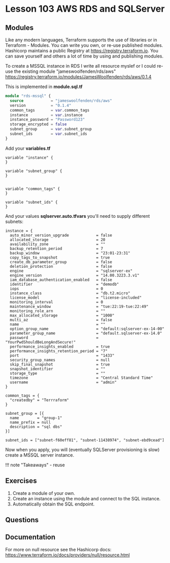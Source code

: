# Lesson 103 AWS RDS and SQLServer

## Modules

Like any modern languages, Terraform supports the use of libraries or in Terraform - Modules.
You can write you own, or re-use published modules. Hashicorp maintains a public Registry at <https://registry.terraform.io>.
You can save yourself and others a lot of time by using and publishing modules.

To create a MSSQL instance in RDS I write all resource myslef or I could re-use the existing module "jameswoolfenden/rds/aws" <https://registry.terraform.io/modules/JamesWoolfenden/rds/aws/0.1.4>

This is implemented in **module.sql.tf**

```terraform
module "rds-mssql" {
  source            = "jameswoolfenden/rds/aws"
  version           = "0.1.4"
  common_tags       = var.common_tags
  instance          = var.instance
  instance_password = "Password123"
  storage_encrypted = false
  subnet_group      = var.subnet_group
  subnet_ids        = var.subnet_ids
}
```

Add your **variables.tf**
```
variable "instance" {
}

variable "subnet_group" {
}


variable "common_tags" {
}

variable "subnet_ids" {
}
```

And your values **sqlserver.auto.tfvars** you'll need to supply different subnets:

```HCL2
instance = {
  auto_minor_version_upgrade            = false
  allocated_storage                     = 20
  availability_zone                     = ""
  backup_retention_period               = 7
  backup_window                         = "23:01-23:31"
  copy_tags_to_snapshot                 = true
  create_db_parameter_group             = false
  deletion_protection                   = false
  engine                                = "sqlserver-ex"
  engine_version                        = "14.00.3223.3.v1"
  iam_database_authentication_enabled   = false
  identifier                            = "demodb"
  iops                                  = 0
  instance_class                        = "db.t2.micro"
  license_model                         = "license-included"
  monitoring_interval                   = 0
  maintenance_window                    = "tue:22:19-tue:22:49"
  monitoring_role_arn                   = ""
  max_allocated_storage                 = "1000"
  multi_az                              = false
  name                                  = ""
  option_group_name                     = "default:sqlserver-ex-14-00"
  parameter_group_name                  = "default.sqlserver-ex-14.0"
  password                              = "YourPwdShouldBeLongAndSecure!"
  performance_insights_enabled          = true
  performance_insights_retention_period = "7"
  port                                  = "1433"
  security_group_names                  = null
  skip_final_snapshot                   = true
  snapshot_identifier                   = ""
  storage_type                          = ""
  timezone                              = "Central Standard Time"
  username                              = "admin"
}

common_tags = {
  "createdby" = "Terrraform"
}

subnet_group = [{
  name        = "group-1"
  name_prefix = null
  description = "sql dbs"
}]

subnet_ids = ["subnet-f60eff81", "subnet-11438974", "subnet-ebd9cead"]
```

Now when you apply, you will (eventually SQLServer provisioning is slow) create a MSSQL server instance.

!!! note "Takeaways"
    - reuse

## Exercises

1. Create a module of your own.
2. Create an instance using the module and connect to the SQL instance.
3. Automatically obtain the SQL endpoint.

## Questions

## Documentation

For more on null resource see the Hashicorp docs:
<https://www.terraform.io/docs/providers/null/resource.html>
